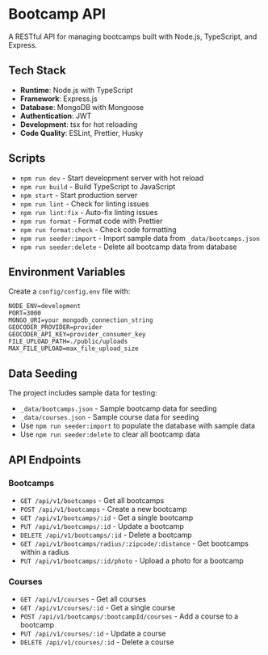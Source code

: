 # Bootcamp API

A RESTful API for managing bootcamps built with Node.js, TypeScript, and Express.

## Tech Stack

- **Runtime**: Node.js with TypeScript
- **Framework**: Express.js
- **Database**: MongoDB with Mongoose
- **Authentication**: JWT
- **Development**: tsx for hot reloading
- **Code Quality**: ESLint, Prettier, Husky

## Scripts

- `npm run dev` - Start development server with hot reload
- `npm run build` - Build TypeScript to JavaScript
- `npm start` - Start production server
- `npm run lint` - Check for linting issues
- `npm run lint:fix` - Auto-fix linting issues
- `npm run format` - Format code with Prettier
- `npm run format:check` - Check code formatting
- `npm run seeder:import` - Import sample data from `_data/bootcamps.json`
- `npm run seeder:delete` - Delete all bootcamp data from database

## Environment Variables

Create a `config/config.env` file with:

```
NODE_ENV=development
PORT=3000
MONGO_URI=your_mongodb_connection_string
GEOCODER_PROVIDER=provider
GEOCODER_API_KEY=provider_consumer_key
FILE_UPLOAD_PATH=./public/uploads
MAX_FILE_UPLOAD=max_file_upload_size
```

## Data Seeding

The project includes sample data for testing:

- `_data/bootcamps.json` - Sample bootcamp data for seeding
- `_data/courses.json` - Sample course data for seeding
- Use `npm run seeder:import` to populate the database with sample data
- Use `npm run seeder:delete` to clear all bootcamp data

## API Endpoints

### Bootcamps

- `GET /api/v1/bootcamps` - Get all bootcamps
- `POST /api/v1/bootcamps` - Create a new bootcamp
- `GET /api/v1/bootcamps/:id` - Get a single bootcamp
- `PUT /api/v1/bootcamps/:id` - Update a bootcamp
- `DELETE /api/v1/bootcamps/:id` - Delete a bootcamp
- `GET /api/v1/bootcamps/radius/:zipcode/:distance` - Get bootcamps within a radius
- `PUT /api/v1/bootcamps/:id/photo` - Upload a photo for a bootcamp

### Courses

- `GET /api/v1/courses` - Get all courses
- `GET /api/v1/courses/:id` - Get a single course
- `POST /api/v1/bootcamps/:bootcampId/courses` - Add a course to a bootcamp
- `PUT /api/v1/courses/:id` - Update a course
- `DELETE /api/v1/courses/:id` - Delete a course
